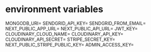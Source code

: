 # environment variables

MONGODB_URI=
SENDGRID_API_KEY=
SENDGRID_FROM_EMAIL=
NEXT_PUBLIC_APP_URL=
NEXT_PUBLIC_API_URL=
JWT_KEY=
CLOUDINARY_CLOUD_NAME=
CLOUDINARY_API_KEY=
CLOUDINARY_API_SECRET=
STRIPE_SECRET_KEY=
NEXT_PUBLIC_STRIPE_PUBLIC_KEY=
ADMIN_ACCESS_KEY=
